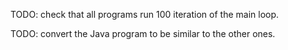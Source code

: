TODO: check that all programs run 100 iteration of the main loop.

TODO: convert the Java program to be similar to the other ones.
